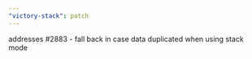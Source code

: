 ```yaml
---
"victory-stack": patch
---
```


addresses #2883 - fall back in case data duplicated when using stack mode
